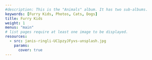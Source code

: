```yaml
---
#description: This is the "Animals" album. It has two sub-albums.
keywords: [Furry Kids, Photos, Cats, Dogs]
title: Furry Kids
weight: 1
menus: "main"
# list pages require at least one image to be displayed.
resources:
  - src: janis-ringli-UC1pzyJFyvs-unsplash.jpg
    params:
      cover: true
---
```

